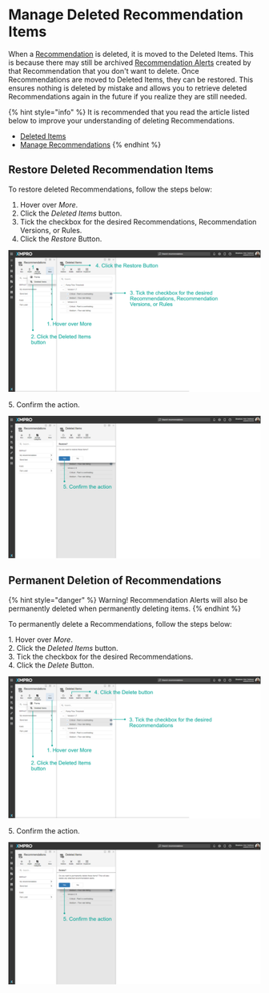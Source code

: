 # Manage Deleted Recommendation Items

When a [Recommendation](../../concepts/recommendation/) is deleted, it is moved to the Deleted Items. This is because there may still be archived [Recommendation Alerts](../../concepts/recommendation/recommendation-alert.md) created by that Recommendation that you don't want to delete. Once Recommendations are moved to Deleted Items, they can be restored. This ensures nothing is deleted by mistake and allows you to retrieve deleted Recommendations again in the future if you realize they are still needed.

{% hint style="info" %}
It is recommended that you read the article listed below to improve your understanding of deleting Recommendations.

* [Deleted Items](../../concepts/recommendation/deleted-items.md)
* [Manage Recommendations](manage-recommendations.md)
{% endhint %}

## Restore Deleted Recommendation Items

To restore deleted Recommendations, follow the steps below:

1. Hover over _More_.
2. Click the _Deleted Items_ button.
3. Tick the checkbox for the desired Recommendations, Recommendation Versions, or Rules.
4. Click the _Restore_ Button.

![](<../../.gitbook/assets/image (1248).png>)

&#x20;   5\. Confirm the action.

![](<../../.gitbook/assets/image (1006).png>)

## Permanent Deletion of Recommendations

{% hint style="danger" %}
Warning! Recommendation Alerts will also be permanently deleted when permanently deleting items.
{% endhint %}

To permanently delete a Recommendations, follow the steps below:

&#x20;   1\. Hover over _More_.\
&#x20;   2\. Click the _Deleted Items_ button.\
&#x20;   3\. Tick the checkbox for the desired Recommendations.\
&#x20;   4\. Click the _Delete_ Button.

![](<../../.gitbook/assets/image (327).png>)

&#x20;   5\. Confirm the action.

![](<../../.gitbook/assets/image (853).png>)
